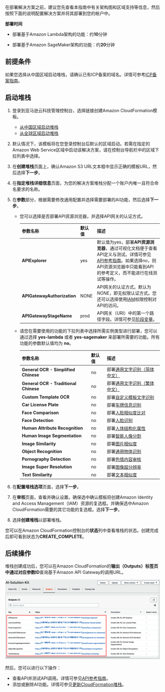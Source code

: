 在部署解决方案之前，建议您先查看本指南中有关架构图和区域支持等信息，然后按照下面的说明配置解决方案并将其部署到您的帐户中。

**部署时间**

- 部署基于Amazon Lambda架构的功能：约**10**分钟

- 部署基于Amazon SageMaker架构的功能：约**20**分钟

## 前提条件

如果您选择从中国区域启动堆栈，请确认已有ICP备案的域名。详情可参考[ICP备案指南](https://www.amazonaws.cn/support/icp/)。

## 启动堆栈

1. 登录到亚马逊云科技管理控制台，选择链接创建Amazon CloudFormation模板。

    - [从中国区域启动堆栈][template-china1]
    - [从全球区域启动堆栈][template-global]

2. 默认情况下，该模板将在您登录控制台后默认的区域启动。若需在指定的Amazon Web Service区域中启动该解决方案，请在控制台导航栏中的区域下拉列表中选择。

3. 在**创建堆栈**页面上，确认Amazon S3 URL文本框中显示正确的模板URL，然后选择**下一步**。

4. 在**指定堆栈详细信息**页面，为您的解决方案堆栈分配一个账户内唯一且符合命名要求的名称。

5. 在**参数**部分，根据需要修改通用配置并选择需要部署的AI功能，然后选择**下一步**。
    
    - 您可以选择是否部署API资源浏览器，并选择API网关的认证方式。

        |  参数名称   |  默认值 |  描述 |
        |  ----------  | ---------| -----------  |
        | **APIExplorer**  | yes  | 默认值为yes，部署**API资源浏览器**，通过可视化文档便于查看API定义与测试。详情可参见[API参考指南](api-explorer.md)。如果选择no，则API资源浏览器中只能看到API的参考定义，而不能进行在线测试等操作。 |
        | **APIGatewayAuthorization**  | NONE  | API网关的认证方式。默认为*NONE*，即无权限认证方式。您还可以选择使用[IAM](https://docs.aws.amazon.com/zh_cn/apigateway/latest/developerguide/permissions.html)权限控制对API的访问。|
        | **APIGatewayStageName**    | prod    | API网关（URI）中的第一个路径字段。详情可参见[阶段变量](https://docs.aws.amazon.com/zh_cn/apigateway/latest/developerguide/stage-variables.html)。 |

    - 请您在需要使用的功能的下拉列表中选择所需实例类型进行部署，您可以通过选择 **yes-lambda** 或者 **yes-sagemaker** 来部署所需要的功能。所有功能的参数默认值均为 **no**。

        |  参数名称   |  默认值 |  描述 |
        |  ----------  | ---------| -----------  |
        | **General OCR - Simplified Chinese**  | no  | 部署[通用文字识别（简体中文）](deploy-general-ocr.md) |
        | **General OCR - Traditional Chinese**  | no  | 部署[通用文字识别（繁体中文）](deploy-general-ocr-traditional.md) |
        | **Custom Template OCR**  | no  | 部署[自定义模板文字识别](deploy-custom-ocr.md) |
        | **Car License Plate**  | no  | 部署[车牌信息识别](deploy-car-license-plate.md) |
        | **Face Comparison**  | no  | 部署[人脸相似度比对](deploy-face-comparison.md) |
        | **Face Detection**  | no  | 部署[人脸识别](deploy-face-detection.md) |
        | **Human Attribute Recognition**  | no  | 部署[人体结构化属性](deploy-human-attribute-recognition.md) |
        | **Human Image Segmentation**  | no  | 部署[智能人像分割](deploy-human-image-segmentation.md) |
        | **Image Similarity**  | no  | 部署[图片相似度](deploy-image-similarity.md) |
        | **Object Recognition**  | no  | 部署[通用物体识别](deploy-object-recognition.md) |
        | **Pornography Detection**  | no  | 部署[色情内容审核](deploy-pornography-detection.md) |
        | **Image Super Resolution**  | no  | 部署[图像超分辨率](deploy-image-super-resolution.md) |
        | **Text Similarity**  | no  | 部署[文本相似度](deploy-text-similarity.md) |

6. 在**配置堆栈选项**页面，选择**下一步**。

7. 在**审核**页面，查看并确认设置。确保选中确认模板将创建Amazon Identity and Access Management（IAM）资源的复选框。并确保选中Amazon CloudFormation需要的其它功能的复选框。选择**下一步**。

8. 选择**创建堆栈**以部署堆栈。

您可以在Amazon CloudFormation控制台的**状态**列中查看堆栈的状态。创建完成后即可看到状态为**CREATE_COMPLETE**。

## 后续操作

堆栈创建成功后，您可以在Amazon CloudFormation的**输出（Outputs）**标签页中通过对应**参数ID**查询基于Amazon API Gateway的调用URL。

![](./images/output.png)

然后，您可以进行以下操作：

- 查看API并测试API调用。详情可参见[API参考指南](api-explorer.md)。
- 添加或删除AI功能。详情可参见[更新CloudFormation堆栈](deploy-add-delete-api.md)。



[template-china1]:https://cn-north-1.console.amazonaws.cn/cloudformation/home?region=cn-north-1#/stacks/create/template?stackName=AI-Solution-Kit&templateURL=https://aws-gcr-solutions.s3.cn-north-1.amazonaws.com.cn/Aws-gcr-ai-solution-kit/v1.3.0/AI-Solution-Kit.template

[template-global]: https://console.aws.amazon.com/cloudformation/home?region=us-east-1#/stacks/create/template?stackName=AI-Solution-Kit&templateURL=https://aws-gcr-solutions.s3.amazonaws.com/Aws-gcr-ai-solution-kit/v1.3.0/AI-Solution-Kit.template
